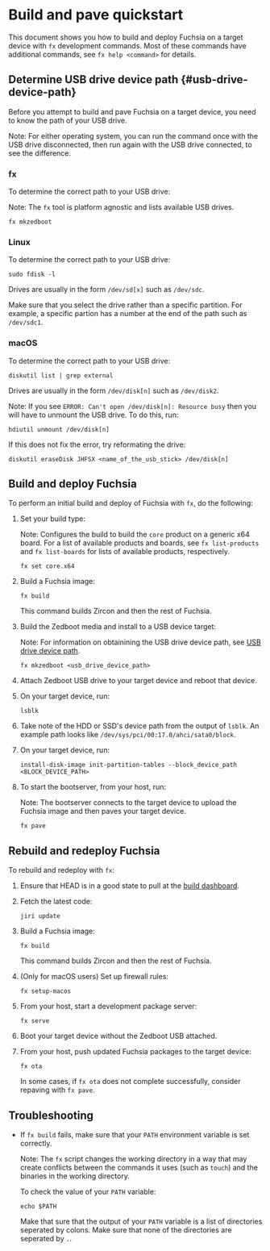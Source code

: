 # Build and pave quickstart

This document shows you how to build and deploy Fuchsia on a target device with
`fx` development commands. Most of these commands have additional commands,
see `fx help <command>` for details.

## Determine USB drive device path {#usb-drive-device-path}

Before you attempt to build and pave Fuchsia on a target device, you need
to know the path of your USB drive.

Note: For either operating system, you can run the command once with the
USB drive disconnected, then run again with the USB drive connected, to see the
difference.

### fx

To determine the correct path to your USB drive:

Note: The `fx` tool is platform agnostic and lists available USB
drives.

```
fx mkzedboot
```

### Linux

To determine the correct path to your USB drive:

   ```
   sudo fdisk -l
   ```

   Drives are usually in the form `/dev/sd[x]` such as `/dev/sdc`.

   Make sure that you select the drive rather than a specific
   partition. For example, a specific partion has a number at the
   end of the path such as `/dev/sdc1`.

### macOS

To determine the correct path to your USB drive:

   ```
   diskutil list | grep external
   ```

   Drives are usually in the form `/dev/disk[n]` such as `/dev/disk2`.

   Note: If you see `ERROR: Can't open /dev/disk[n]: Resource busy`
   then you will have to unmount the USB drive. To do this, run:

   ```
   hdiutil unmount /dev/disk[n]
   ```

   If this does not fix the error, try reformating the drive:

   ```
   diskutil eraseDisk JHFSX <name_of_the_usb_stick> /dev/disk[n]
   ```

## Build and deploy Fuchsia

To perform an initial build and deploy of Fuchsia with `fx`, do the following:

1. Set your build type:

   Note: Configures the build to build the `core` product on a generic x64 board.
   For a list of available products and boards, see `fx list-products` and
   `fx list-boards` for lists of available products, respectively.

   ```
   fx set core.x64
   ```

1. Build a Fuchsia image:

   ```
   fx build
   ```

   This command builds Zircon and then the rest of Fuchsia.

1. Build the Zedboot media and install to a USB device target:

   Note: For information on obtainining the USB drive device path,
   see [USB drive device path](#usb-drive-device-path).

   ```
   fx mkzedboot <usb_drive_device_path>
   ```

1. Attach Zedboot USB drive to your target device and reboot that device.
1. On your target device, run:

   ```
   lsblk
   ```

1. Take note of the HDD or SSD's device path from the output of `lsblk`.
   An example path looks like `/dev/sys/pci/00:17.0/ahci/sata0/block`.
1. On your target device, run:

   ```
   install-disk-image init-partition-tables --block_device_path <BLOCK_DEVICE_PATH>
   ```

1. To start the bootserver, from your host, run:

   Note: The bootserver connects to the target device to upload the Fuchsia image
   and then paves your target device.

   ```
   fx pave
   ```

## Rebuild and redeploy Fuchsia

To rebuild and redeploy with `fx`:

1. Ensure that HEAD is in a good state to pull at
   the [build dashboard](https://luci-milo.appspot.com/p/fuchsia).
1. Fetch the latest code:

   ```
   jiri update
   ```

1. Build a Fuchsia image:

   ```
   fx build
   ```

   This command builds Zircon and then the rest of Fuchsia.
1. (Only for macOS users) Set up firewall rules:

   ```
   fx setup-macos
   ```
1. From your host, start a development package server:

   ```
   fx serve
   ```

1. Boot your target device without the Zedboot USB attached.
1. From your host, push updated Fuchsia packages to the target device:

   ```
   fx ota
   ```

   In some cases, if `fx ota` does not complete successfully, consider repaving
   with `fx pave`.

## Troubleshooting

*  If `fx build` fails, make sure that your `PATH` environment
   variable is set correctly.

   Note: The `fx` script changes the working directory in a way
   that may create conflicts between the commands it uses (such as `touch`)
   and the binaries in the working directory.

   To check the value of your `PATH` variable:

   ```
   echo $PATH
   ```

   Make that sure that the output of your `PATH` variable is a list of
   directories seperated by colons. Make sure that none of the
   directories are seperated by `.`.
